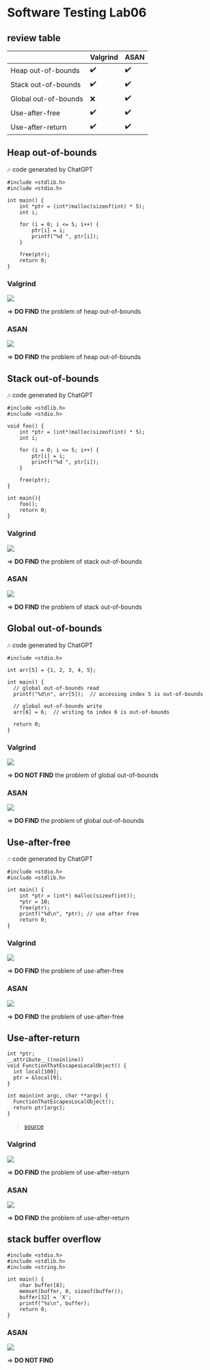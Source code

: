 # Software Testing Lab06

## review table
|  | Valgrind | ASAN |
| -------- | -------- | -------- |
| Heap out-of-bounds | :heavy_check_mark:  | :heavy_check_mark:  |
| Stack out-of-bounds | :heavy_check_mark:  | :heavy_check_mark: |
| Global out-of-bounds | :x: | :heavy_check_mark: |
| Use-after-free | :heavy_check_mark:  | :heavy_check_mark: |
| Use-after-return |  :heavy_check_mark: | :heavy_check_mark:  |

## Heap out-of-bounds

:notes:  code generated by ChatGPT
```
#include <stdlib.h>
#include <stdio.h>

int main() {
    int *ptr = (int*)malloc(sizeof(int) * 5);
    int i;

    for (i = 0; i <= 5; i++) {
        ptr[i] = i;
        printf("%d ", ptr[i]);
    }

    free(ptr);
    return 0;
}
```

### Valgrind
![](https://i.imgur.com/aJ5e79G.png)

$\Rightarrow$ **DO FIND** the problem of heap out-of-bounds

### ASAN
![](https://i.imgur.com/eNVQTLK.png)

$\Rightarrow$ **DO FIND** the problem of heap out-of-bounds

## Stack out-of-bounds
:notes:  code generated by ChatGPT
```
#include <stdlib.h>
#include <stdio.h>

void foo() {
    int *ptr = (int*)malloc(sizeof(int) * 5);
    int i;

    for (i = 0; i <= 5; i++) {
        ptr[i] = i;
        printf("%d ", ptr[i]);
    }

    free(ptr);
}

int main(){
    foo();
    return 0;
}
```

### Valgrind
![](https://i.imgur.com/6YOE8wx.png)

$\Rightarrow$ **DO FIND** the problem of stack out-of-bounds
### ASAN
![](https://i.imgur.com/I0rcfRB.png)

$\Rightarrow$ **DO FIND** the problem of stack out-of-bounds

## Global out-of-bounds
:notes: code generated by ChatGPT
```
#include <stdio.h>

int arr[5] = {1, 2, 3, 4, 5};

int main() {
  // global out-of-bounds read
  printf("%d\n", arr[5]);  // accessing index 5 is out-of-bounds

  // global out-of-bounds write
  arr[6] = 6;  // writing to index 6 is out-of-bounds

  return 0;
}

```

### Valgrind
![](https://i.imgur.com/tnqZCb8.png)

$\Rightarrow$ **DO NOT FIND** the problem of global out-of-bounds

### ASAN
![](https://i.imgur.com/iXkPsfY.png)

$\Rightarrow$ **DO FIND** the problem of global out-of-bounds

## Use-after-free
:notes:  code generated by ChatGPT
```
#include <stdio.h>
#include <stdlib.h>

int main() {
    int *ptr = (int*) malloc(sizeof(int));
    *ptr = 10;
    free(ptr);
    printf("%d\n", *ptr); // use after free
    return 0;
}
```

### Valgrind
![](https://i.imgur.com/7cIqUGg.png)

$\Rightarrow$ **DO FIND** the problem of use-after-free

### ASAN
![](https://i.imgur.com/Fw4VQRt.png)

$\Rightarrow$ **DO FIND** the problem of use-after-free

## Use-after-return
```
int *ptr;
__attribute__((noinline))
void FunctionThatEscapesLocalObject() {
  int local[100];
  ptr = &local[0];
}

int main(int argc, char **argv) {
  FunctionThatEscapesLocalObject();
  return ptr[argc];
}
```
> [source](https://github.com/google/sanitizers/wiki/AddressSanitizerExampleUseAfterReturn)
### Valgrind
![](https://i.imgur.com/AgfQHZA.png)

$\Rightarrow$ **DO FIND** the problem of use-after-return

### ASAN
![](https://i.imgur.com/lOmTLs7.png)

$\Rightarrow$ **DO FIND** the problem of use-after-return

## stack buffer overflow
```
#include <stdio.h>
#include <stdlib.h>
#include <string.h>

int main() {
    char buffer[8];
    memset(buffer, 0, sizeof(buffer));
    buffer[32] = 'X';
    printf("%s\n", buffer);
    return 0;
}
```
### ASAN
![](https://i.imgur.com/i1vp3jl.png)

$\Rightarrow$ **DO NOT FIND**
